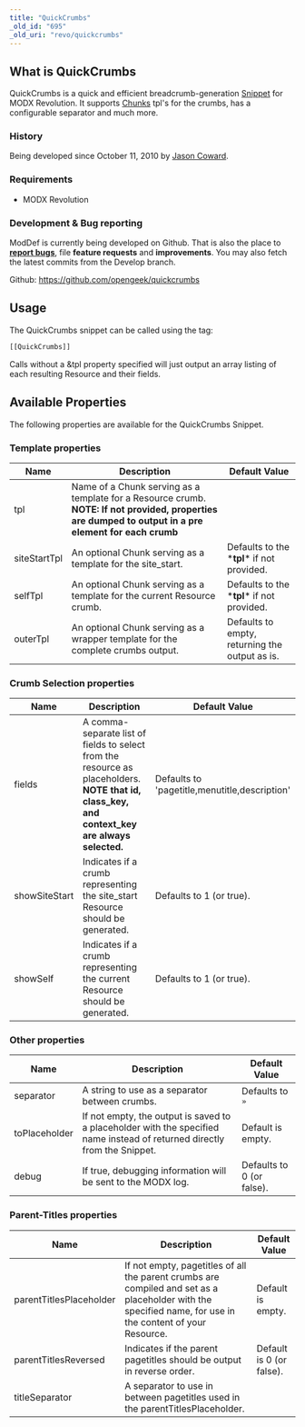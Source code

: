 ```yaml
---
title: "QuickCrumbs"
_old_id: "695"
_old_uri: "revo/quickcrumbs"
---
```


## What is QuickCrumbs

QuickCrumbs is a quick and efficient breadcrumb-generation [Snippet](developing-in-modx/basic-development/snippets "Snippets") for MODX Revolution. It supports [Chunks](making-sites-with-modx/structuring-your-site/chunks "Chunks") tpl's for the crumbs, has a configurable separator and much more.

### History

Being developed since October 11, 2010 by [Jason Coward](http://modx.com/extras/author/opengeek).

### Requirements

- MODX Revolution

### Development & Bug reporting

ModDef is currently being developed on Github. That is also the place to **[report bugs](https://github.com/opengeek/quickcrumbs/issues)**, file **feature requests** and **improvements**. You may also fetch the latest commits from the Develop branch.

Github: <https://github.com/opengeek/quickcrumbs>

## Usage

The QuickCrumbs snippet can be called using the tag:

``` php
[[QuickCrumbs]]
```

Calls without a &tpl property specified will just output an array listing of each resulting Resource and their fields.

## Available Properties

The following properties are available for the QuickCrumbs Snippet.

### Template properties

| Name         | Description                                                                                                                                            | Default Value                                  |
| ------------ | ------------------------------------------------------------------------------------------------------------------------------------------------------ | ---------------------------------------------- |
| tpl          | Name of a Chunk serving as a template for a Resource crumb. **NOTE: If not provided, properties are dumped to output in a pre element for each crumb** |                                                |
| siteStartTpl | An optional Chunk serving as a template for the site\_start.                                                                                           | Defaults to the \***tpl**\* if not provided.   |
| selfTpl      | An optional Chunk serving as a template for the current Resource crumb.                                                                                | Defaults to the \***tpl**\* if not provided.   |
| outerTpl     | An optional Chunk serving as a wrapper template for the complete crumbs output.                                                                        | Defaults to empty, returning the output as is. |

### Crumb Selection properties

| Name          | Description                                                                                                                                      | Default Value                                 |
| ------------- | ------------------------------------------------------------------------------------------------------------------------------------------------ | --------------------------------------------- |
| fields        | A comma-separate list of fields to select from the resource as placeholders. **NOTE that id, class\_key, and context\_key are always selected.** | Defaults to 'pagetitle,menutitle,description' |
| showSiteStart | Indicates if a crumb representing the site\_start Resource should be generated.                                                                  | Defaults to 1 (or true).                      |
| showSelf      | Indicates if a crumb representing the current Resource should be generated.                                                                      | Defaults to 1 (or true).                      |

### Other properties

| Name          | Description                                                                                                               | Default Value             |
| ------------- | ------------------------------------------------------------------------------------------------------------------------- | ------------------------- |
| separator     | A string to use as a separator between crumbs.                                                                            | Defaults to `»`           |
| toPlaceholder | If not empty, the output is saved to a placeholder with the specified name instead of returned directly from the Snippet. | Default is empty.         |
| debug         | If true, debugging information will be sent to the MODX log.                                                              | Defaults to 0 (or false). |

### Parent-Titles properties

| Name                    | Description                                                                                                                                               | Default Value            |
| ----------------------- | --------------------------------------------------------------------------------------------------------------------------------------------------------- | ------------------------ |
| parentTitlesPlaceholder | If not empty, pagetitles of all the parent crumbs are compiled and set as a placeholder with the specified name, for use in the content of your Resource. | Default is empty.        |
| parentTitlesReversed    | Indicates if the parent pagetitles should be output in reverse order.                                                                                     | Default is 0 (or false). |
| titleSeparator          | A separator to use in between pagetitles used in the parentTitlesPlaceholder.                                                                             |                          |